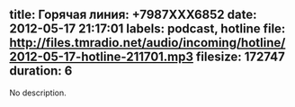 title: Горячая линия: +7987XXX6852
date: 2012-05-17 21:17:01
labels: podcast, hotline
file: http://files.tmradio.net/audio/incoming/hotline/2012-05-17-hotline-211701.mp3
filesize: 172747
duration: 6
---
No description.
